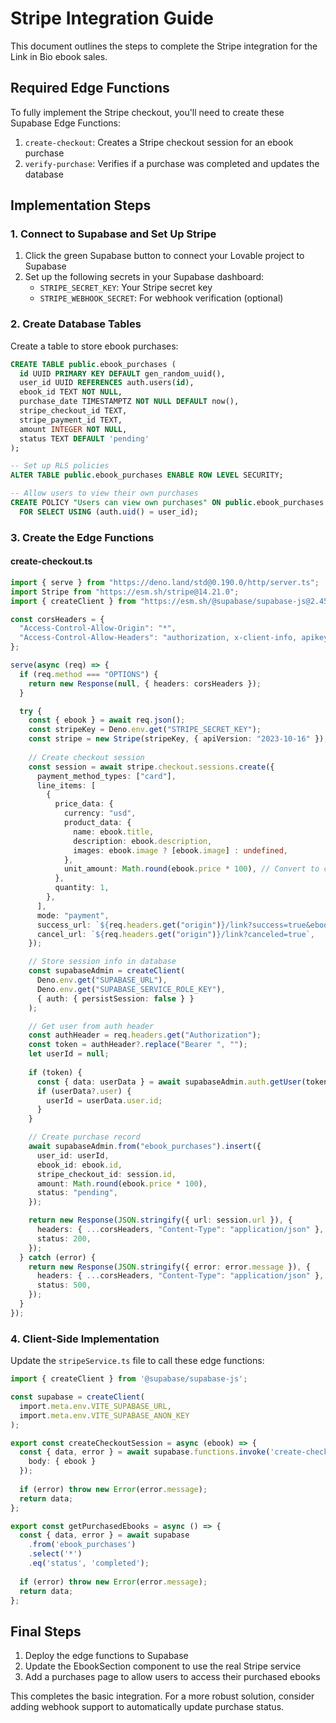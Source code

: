 
# Stripe Integration Guide

This document outlines the steps to complete the Stripe integration for the Link in Bio ebook sales.

## Required Edge Functions

To fully implement the Stripe checkout, you'll need to create these Supabase Edge Functions:

1. `create-checkout`: Creates a Stripe checkout session for an ebook purchase
2. `verify-purchase`: Verifies if a purchase was completed and updates the database

## Implementation Steps

### 1. Connect to Supabase and Set Up Stripe

1. Click the green Supabase button to connect your Lovable project to Supabase
2. Set up the following secrets in your Supabase dashboard:
   - `STRIPE_SECRET_KEY`: Your Stripe secret key
   - `STRIPE_WEBHOOK_SECRET`: For webhook verification (optional)

### 2. Create Database Tables

Create a table to store ebook purchases:

```sql
CREATE TABLE public.ebook_purchases (
  id UUID PRIMARY KEY DEFAULT gen_random_uuid(),
  user_id UUID REFERENCES auth.users(id),
  ebook_id TEXT NOT NULL,
  purchase_date TIMESTAMPTZ NOT NULL DEFAULT now(),
  stripe_checkout_id TEXT,
  stripe_payment_id TEXT,
  amount INTEGER NOT NULL,
  status TEXT DEFAULT 'pending' 
);

-- Set up RLS policies
ALTER TABLE public.ebook_purchases ENABLE ROW LEVEL SECURITY;

-- Allow users to view their own purchases
CREATE POLICY "Users can view own purchases" ON public.ebook_purchases
  FOR SELECT USING (auth.uid() = user_id);
```

### 3. Create the Edge Functions

#### create-checkout.ts

```typescript
import { serve } from "https://deno.land/std@0.190.0/http/server.ts";
import Stripe from "https://esm.sh/stripe@14.21.0";
import { createClient } from "https://esm.sh/@supabase/supabase-js@2.45.0";

const corsHeaders = {
  "Access-Control-Allow-Origin": "*",
  "Access-Control-Allow-Headers": "authorization, x-client-info, apikey, content-type",
};

serve(async (req) => {
  if (req.method === "OPTIONS") {
    return new Response(null, { headers: corsHeaders });
  }

  try {
    const { ebook } = await req.json();
    const stripeKey = Deno.env.get("STRIPE_SECRET_KEY");
    const stripe = new Stripe(stripeKey, { apiVersion: "2023-10-16" });
    
    // Create checkout session
    const session = await stripe.checkout.sessions.create({
      payment_method_types: ["card"],
      line_items: [
        {
          price_data: {
            currency: "usd",
            product_data: {
              name: ebook.title,
              description: ebook.description,
              images: ebook.image ? [ebook.image] : undefined,
            },
            unit_amount: Math.round(ebook.price * 100), // Convert to cents
          },
          quantity: 1,
        },
      ],
      mode: "payment",
      success_url: `${req.headers.get("origin")}/link?success=true&ebookId=${ebook.id}`,
      cancel_url: `${req.headers.get("origin")}/link?canceled=true`,
    });

    // Store session info in database
    const supabaseAdmin = createClient(
      Deno.env.get("SUPABASE_URL"),
      Deno.env.get("SUPABASE_SERVICE_ROLE_KEY"),
      { auth: { persistSession: false } }
    );

    // Get user from auth header
    const authHeader = req.headers.get("Authorization");
    const token = authHeader?.replace("Bearer ", "");
    let userId = null;
    
    if (token) {
      const { data: userData } = await supabaseAdmin.auth.getUser(token);
      if (userData?.user) {
        userId = userData.user.id;
      }
    }

    // Create purchase record
    await supabaseAdmin.from("ebook_purchases").insert({
      user_id: userId,
      ebook_id: ebook.id,
      stripe_checkout_id: session.id,
      amount: Math.round(ebook.price * 100),
      status: "pending",
    });

    return new Response(JSON.stringify({ url: session.url }), {
      headers: { ...corsHeaders, "Content-Type": "application/json" },
      status: 200,
    });
  } catch (error) {
    return new Response(JSON.stringify({ error: error.message }), {
      headers: { ...corsHeaders, "Content-Type": "application/json" },
      status: 500,
    });
  }
});
```

### 4. Client-Side Implementation

Update the `stripeService.ts` file to call these edge functions:

```typescript
import { createClient } from '@supabase/supabase-js';

const supabase = createClient(
  import.meta.env.VITE_SUPABASE_URL,
  import.meta.env.VITE_SUPABASE_ANON_KEY
);

export const createCheckoutSession = async (ebook) => {
  const { data, error } = await supabase.functions.invoke('create-checkout', {
    body: { ebook }
  });
  
  if (error) throw new Error(error.message);
  return data;
};

export const getPurchasedEbooks = async () => {
  const { data, error } = await supabase
    .from('ebook_purchases')
    .select('*')
    .eq('status', 'completed');
    
  if (error) throw new Error(error.message);
  return data;
};
```

## Final Steps

1. Deploy the edge functions to Supabase
2. Update the EbookSection component to use the real Stripe service
3. Add a purchases page to allow users to access their purchased ebooks

This completes the basic integration. For a more robust solution, consider adding webhook support to automatically update purchase status.
